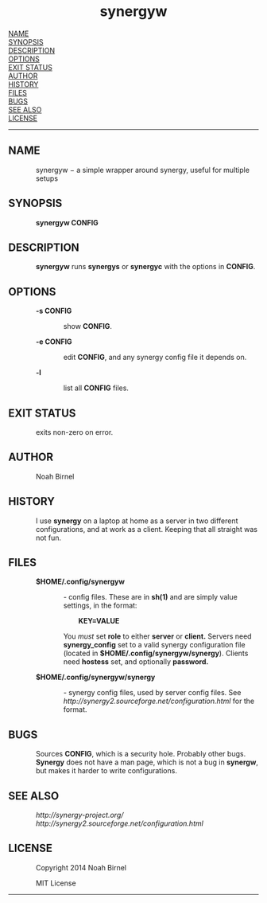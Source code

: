 <html>
<head>
<meta name="generator" content="groff -Thtml, see www.gnu.org">
<meta http-equiv="Content-Type" content="text/html; charset=US-ASCII">
<meta name="Content-Style" content="text/css">
<title>synergyw</title>

</head>
<body>

<h1 align="center">synergyw</h1>

<a href="#NAME">NAME</a><br>
<a href="#SYNOPSIS">SYNOPSIS</a><br>
<a href="#DESCRIPTION">DESCRIPTION</a><br>
<a href="#OPTIONS">OPTIONS</a><br>
<a href="#EXIT STATUS">EXIT STATUS</a><br>
<a href="#AUTHOR">AUTHOR</a><br>
<a href="#HISTORY">HISTORY</a><br>
<a href="#FILES">FILES</a><br>
<a href="#BUGS">BUGS</a><br>
<a href="#SEE ALSO">SEE ALSO</a><br>
<a href="#LICENSE">LICENSE</a><br>

<hr>


<h2>NAME
<a name="NAME"></a>
</h2>


<p style="margin-left:11%; margin-top: 1em">synergyw
&minus; a simple wrapper around synergy, useful for multiple
setups</p>

<h2>SYNOPSIS
<a name="SYNOPSIS"></a>
</h2>


<p style="margin-left:11%; margin-top: 1em"><b>synergyw
CONFIG</b></p>

<h2>DESCRIPTION
<a name="DESCRIPTION"></a>
</h2>



<p style="margin-left:11%; margin-top: 1em"><b>synergyw</b>
runs <b>synergys</b> or <b>synergyc</b> with the options in
<b>CONFIG</b>.</p>

<h2>OPTIONS
<a name="OPTIONS"></a>
</h2>


<p style="margin-left:11%; margin-top: 1em"><b>-s
CONFIG</b></p>

<p style="margin-left:22%; margin-top: 1em">show
<b>CONFIG</b>.</p>

<p style="margin-left:11%; margin-top: 1em"><b>-e
CONFIG</b></p>

<p style="margin-left:22%; margin-top: 1em">edit
<b>CONFIG</b>, and any synergy config file it depends
on.</p>

<p style="margin-left:11%; margin-top: 1em"><b>-l</b></p>

<p style="margin-left:22%; margin-top: 1em">list all
<b>CONFIG</b> files.</p>

<h2>EXIT STATUS
<a name="EXIT STATUS"></a>
</h2>


<p style="margin-left:11%; margin-top: 1em">exits non-zero
on error.</p>

<h2>AUTHOR
<a name="AUTHOR"></a>
</h2>


<p style="margin-left:11%; margin-top: 1em">Noah Birnel</p>

<h2>HISTORY
<a name="HISTORY"></a>
</h2>


<p style="margin-left:11%; margin-top: 1em">I use
<b>synergy</b> on a laptop at home as a server in two
different configurations, and at work as a client. Keeping
that all straight was not fun.</p>

<h2>FILES
<a name="FILES"></a>
</h2>



<p style="margin-left:11%; margin-top: 1em"><b>$HOME/.config/synergyw</b></p>

<p style="margin-left:22%;">- config files. These are in
<b>sh(1)</b> and are simply value settings, in the
format:</p>

<p style="margin-left:28%;"><b>KEY=VALUE</b></p>

<p style="margin-left:22%;">You <i>must</i> set <b>role</b>
to either <b>server</b> or <b>client.</b> Servers need
<b>synergy_config</b> set to a valid synergy configuration
file (located in <b>$HOME/.config/synergyw/synergy</b>).
Clients need <b>hostess</b> set, and optionally
<b>password.</b></p>


<p style="margin-left:11%;"><b>$HOME/.config/synergyw/synergy</b></p>

<p style="margin-left:22%;">- synergy config files, used by
server config files. See
<i>http://synergy2.sourceforge.net/configuration.html</i>
for the format.</p>

<h2>BUGS
<a name="BUGS"></a>
</h2>


<p style="margin-left:11%; margin-top: 1em">Sources
<b>CONFIG</b>, which is a security hole. Probably other
bugs. <b>Synergy</b> does not have a man page, which is not
a bug in <b>synergw</b>, but makes it harder to write
configurations.</p>

<h2>SEE ALSO
<a name="SEE ALSO"></a>
</h2>



<p style="margin-left:11%; margin-top: 1em"><i>http://synergy-project.org/
<br>
http://synergy2.sourceforge.net/configuration.html</i></p>

<h2>LICENSE
<a name="LICENSE"></a>
</h2>


<p style="margin-left:11%; margin-top: 1em">Copyright 2014
Noah Birnel</p>

<p style="margin-left:11%; margin-top: 1em">MIT License</p>
<hr>
</body>
</html>

